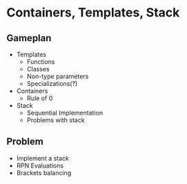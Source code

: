 # Containers, Templates, Stack

## Gameplan

* Templates
	* Functions
	* Classes
	* Non-type parameters
	* Specializations(?)
* Containers
	* Rule of 0
* Stack
	* Sequential Implementation
	* Problems with stack

## Problem

* Implement a stack
* RPN Evaluations
* Brackets balancing
